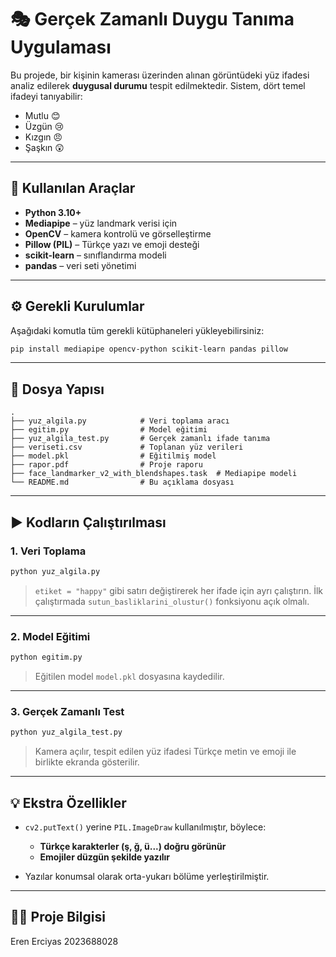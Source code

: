 # 🎭 Gerçek Zamanlı Duygu Tanıma Uygulaması

Bu projede, bir kişinin kamerası üzerinden alınan görüntüdeki yüz ifadesi analiz edilerek **duygusal durumu** tespit edilmektedir. Sistem, dört temel ifadeyi tanıyabilir:

- Mutlu 😊
- Üzgün 😢
- Kızgın 😠
- Şaşkın 😲

---

## 🧰 Kullanılan Araçlar

- **Python 3.10+**
- **Mediapipe** – yüz landmark verisi için
- **OpenCV** – kamera kontrolü ve görselleştirme
- **Pillow (PIL)** – Türkçe yazı ve emoji desteği
- **scikit-learn** – sınıflandırma modeli
- **pandas** – veri seti yönetimi

---

## ⚙️ Gerekli Kurulumlar

Aşağıdaki komutla tüm gerekli kütüphaneleri yükleyebilirsiniz:

```bash
pip install mediapipe opencv-python scikit-learn pandas pillow
````

---

## 📁 Dosya Yapısı

```
.
├── yuz_algila.py            # Veri toplama aracı
├── egitim.py                # Model eğitimi
├── yuz_algila_test.py       # Gerçek zamanlı ifade tanıma
├── veriseti.csv             # Toplanan yüz verileri
├── model.pkl                # Eğitilmiş model
├── rapor.pdf                # Proje raporu
├── face_landmarker_v2_with_blendshapes.task  # Mediapipe modeli
└── README.md                # Bu açıklama dosyası
```

---

## ▶️ Kodların Çalıştırılması

### 1. Veri Toplama

```bash
python yuz_algila.py
```

> `etiket = "happy"` gibi satırı değiştirerek her ifade için ayrı çalıştırın. İlk çalıştırmada `sutun_basliklarini_olustur()` fonksiyonu açık olmalı.

---

### 2. Model Eğitimi

```bash
python egitim.py
```

> Eğitilen model `model.pkl` dosyasına kaydedilir.

---

### 3. Gerçek Zamanlı Test

```bash
python yuz_algila_test.py
```

> Kamera açılır, tespit edilen yüz ifadesi Türkçe metin ve emoji ile birlikte ekranda gösterilir.

---

## 💡 Ekstra Özellikler

* `cv2.putText()` yerine `PIL.ImageDraw` kullanılmıştır, böylece:

  * **Türkçe karakterler (ş, ğ, ü...) doğru görünür**
  * **Emojiler düzgün şekilde yazılır**
* Yazılar konumsal olarak orta-yukarı bölüme yerleştirilmiştir.

---

## 👨‍🏫 Proje Bilgisi

Eren Erciyas
2023688028

```

